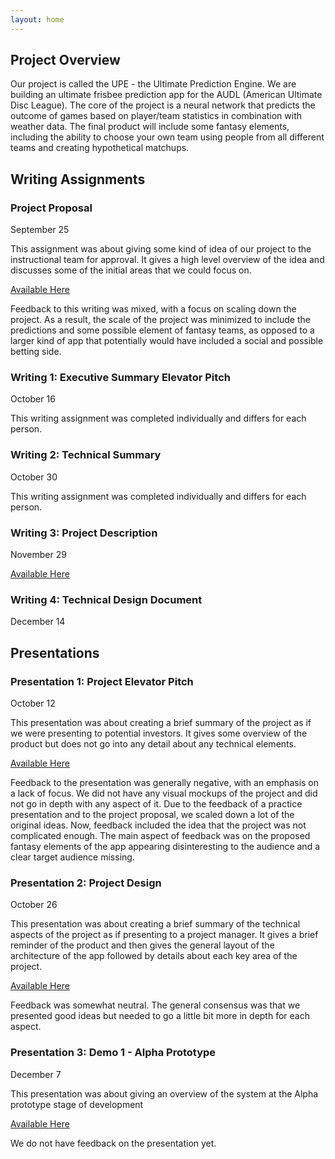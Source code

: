```yaml
---
layout: home
---
```


## Project Overview

Our project is called the UPE - the Ultimate Prediction Engine. We are building an ultimate frisbee prediction app for the AUDL (American Ultimate Disc League). The core of the project is a neural network that predicts the outcome of games based on player/team statistics in combination with weather data. The final product will include some fantasy elements, including the ability to choose your own team using people from all different teams and creating hypothetical matchups.

## Writing Assignments

### Project Proposal
September 25

This assignment was about giving some kind of idea of our project to the instructional team for approval. It gives a high level overview of the idea and discusses some of the initial areas that we could focus on.

<a href="docs/assets/proposal.pdf" target="_blank">Available Here</a>

Feedback to this writing was mixed, with a focus on scaling down the project. As a result, the scale of the project was minimized to include the predictions and some possible element of fantasy teams, as opposed to a larger kind of app that potentially would have included a social and possible betting side.

### Writing 1: Executive Summary Elevator Pitch
October 16

This writing assignment was completed individually and differs for each person.

### Writing 2: Technical Summary
October 30

This writing assignment was completed individually and differs for each person.

### Writing 3: Project Description
November 29

<a href="docs/assets/writing3.pdf" target="_blank">Available Here</a>

### Writing 4: Technical Design Document
December 14

## Presentations

### Presentation 1: Project Elevator Pitch
October 12

This presentation was about creating a brief summary of the project as if we were presenting to potential investors. It gives some overview of the product but does not go into any detail about any technical elements.

<a href="docs/assets/pres1.pdf" target="_blank">Available Here</a>

Feedback to the presentation was generally negative, with an emphasis on a lack of focus. We did not have any visual mockups of the project and did not go in depth with any aspect of it. Due to the feedback of a practice presentation and to the project proposal, we scaled down a lot of the original ideas. Now, feedback included the idea that the project was not complicated enough. The main aspect of feedback was on the proposed fantasy elements of the app appearing disinteresting to the audience and a clear target audience missing.

### Presentation 2: Project Design
October 26

This presentation was about creating a brief summary of the technical aspects of the project as if presenting to a project manager. It gives a brief reminder of the product and then gives the general layout of the architecture of the app followed by details about each key area of the project.

<a href="docs/assets/pres2.pdf" target="_blank">Available Here</a>

Feedback was somewhat neutral. The general consensus was that we presented good ideas but needed to go a little bit more in depth for each aspect. 

### Presentation 3: Demo 1 - Alpha Prototype
December 7

This presentation was about giving an overview of the system at the Alpha prototype stage of development

<a href="docs/assets/pres3.pdf" target="_blank">Available Here</a>

We do not have feedback on the presentation yet.